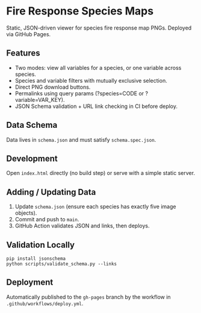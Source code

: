 # Fire Response Species Maps

Static, JSON-driven viewer for species fire response map PNGs. Deployed via GitHub Pages.

## Features
- Two modes: view all variables for a species, or one variable across species.
- Species and variable filters with mutually exclusive selection.
- Direct PNG download buttons.
- Permalinks using query params (?species=CODE or ?variable=VAR_KEY).
- JSON Schema validation + URL link checking in CI before deploy.

## Data Schema
Data lives in `schema.json` and must satisfy `schema.spec.json`.

## Development
Open `index.html` directly (no build step) or serve with a simple static server.

## Adding / Updating Data
1. Update `schema.json` (ensure each species has exactly five image objects).
2. Commit and push to `main`.
3. GitHub Action validates JSON and links, then deploys.

## Validation Locally
```
pip install jsonschema
python scripts/validate_schema.py --links
```

## Deployment
Automatically published to the `gh-pages` branch by the workflow in `.github/workflows/deploy.yml`.